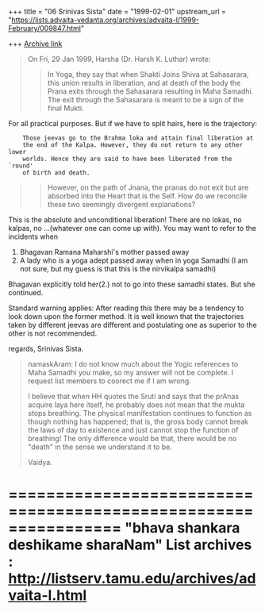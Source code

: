 +++
title = "06 Srinivas Sista"
date = "1999-02-01"
upstream_url = "https://lists.advaita-vedanta.org/archives/advaita-l/1999-February/009847.html"

+++
[Archive link](https://lists.advaita-vedanta.org/archives/advaita-l/1999-February/009847.html)

> On Fri, 29 Jan 1999, Harsha (Dr. Harsh K. Luthar) wrote:
>
> > In Yoga, they say that when Shakti Joins
> > Shiva at Sahasarara, this union results in liberation, and at death of the
> > body the Prana exits through the Sahasarara resulting in Maha Samadhi. The
> > exit through the Sahasarara is meant to be a sign of the final Mukti.

For all practical purposes. But if we have to split hairs, here is the
trajectory:

        Those jeevas go to the Brahma loka and attain final liberation at
        the end of the Kalpa. However, they do not return to any other lower
        worlds. Hence they are said to have been liberated from the `round'
        of birth and death.

> > However, on the path of Jnana, the pranas do not exit but are absorbed into
> > the Heart that is the Self. How do we reconcile these two seemingly
> > divergent explanations?

This is the absolute and unconditional liberation!
There are no lokas, no kalpas, no ...(whatever one can come up with).
You may want to refer to the incidents when
1. Bhagavan Ramana Maharshi's mother passed away
2. A lady who is a yoga adept passed away when in yoga Samadhi
   (I am not sure, but my guess is that this is the nirvikalpa samadhi)

Bhagavan explicitly told her(2.) not to go into these samadhi states.
But she continued.

Standard warning applies:
After reading this there may be a tendency to look down upon the former
method. It is well known that the trajectories taken by different jeevas
are different and postulating one as superior to the other is not
recommended.

regards,
Srinivas Sista.

>
>  namaskAram:
>   I do not know much about the Yogic references to Maha Samadhi you
> make, so my answer will not be complete. I request list members to
> coorect me if I am wrong.
>
>  I believe that when HH quotes the Sruti and says that the prAnas
> acquire laya here itself, he probably does not mean that the mukta
> stops breathing. The physical manifestation continues to function
> as though nothing has happened; that is, the gross body cannot
> break the laws of day to existence and just cannot stop the
> function of breathing! The only difference would be that, there
> would be no "death" in the sense we understand it to be.
>
>
> Vaidya.
>

================================================================
"bhava shankara deshikame sharaNam"
List archives : http://listserv.tamu.edu/archives/advaita-l.html
================================================================

